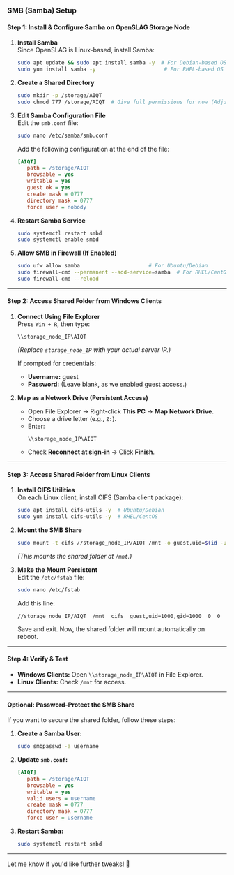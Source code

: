
### **SMB (Samba) Setup**

#### **Step 1: Install & Configure Samba on OpenSLAG Storage Node**

1. **Install Samba**  
   Since OpenSLAG is Linux-based, install Samba:

   ```bash
   sudo apt update && sudo apt install samba -y  # For Debian-based OS
   sudo yum install samba -y                      # For RHEL-based OS
   ```

2. **Create a Shared Directory**  
   ```bash
   sudo mkdir -p /storage/AIQT
   sudo chmod 777 /storage/AIQT  # Give full permissions for now (Adjust as needed)
   ```

3. **Edit Samba Configuration File**  
   Edit the `smb.conf` file:

   ```bash
   sudo nano /etc/samba/smb.conf
   ```

   Add the following configuration at the end of the file:

   ```ini
   [AIQT]
      path = /storage/AIQT
      browsable = yes
      writable = yes
      guest ok = yes
      create mask = 0777
      directory mask = 0777
      force user = nobody
   ```

4. **Restart Samba Service**  
   ```bash
   sudo systemctl restart smbd
   sudo systemctl enable smbd
   ```

5. **Allow SMB in Firewall (If Enabled)**  
   ```bash
   sudo ufw allow samba                      # For Ubuntu/Debian
   sudo firewall-cmd --permanent --add-service=samba  # For RHEL/CentOS
   sudo firewall-cmd --reload
   ```

---

#### **Step 2: Access Shared Folder from Windows Clients**

1. **Connect Using File Explorer**  
   Press `Win + R`, then type:

   ```
   \\storage_node_IP\AIQT
   ```

   *(Replace `storage_node_IP` with your actual server IP.)*

   If prompted for credentials:
   - **Username:** guest  
   - **Password:** (Leave blank, as we enabled guest access.)

2. **Map as a Network Drive (Persistent Access)**  
   - Open File Explorer → Right-click **This PC** → **Map Network Drive**.  
   - Choose a drive letter (e.g., `Z:`).  
   - Enter:  
     ```
     \\storage_node_IP\AIQT
     ```  
   - Check **Reconnect at sign-in** → Click **Finish**.

---

#### **Step 3: Access Shared Folder from Linux Clients**

1. **Install CIFS Utilities**  
   On each Linux client, install CIFS (Samba client package):

   ```bash
   sudo apt install cifs-utils -y  # Ubuntu/Debian
   sudo yum install cifs-utils -y  # RHEL/CentOS
   ```

2. **Mount the SMB Share**  
   ```bash
   sudo mount -t cifs //storage_node_IP/AIQT /mnt -o guest,uid=$(id -u),gid=$(id -g)
   ```

   *(This mounts the shared folder at `/mnt`.)*

3. **Make the Mount Persistent**  
   Edit the `/etc/fstab` file:

   ```bash
   sudo nano /etc/fstab
   ```

   Add this line:

   ```
   //storage_node_IP/AIQT  /mnt  cifs  guest,uid=1000,gid=1000  0  0
   ```

   Save and exit. Now, the shared folder will mount automatically on reboot.

---

#### **Step 4: Verify & Test**

- **Windows Clients:** Open `\\storage_node_IP\AIQT` in File Explorer.  
- **Linux Clients:** Check `/mnt` for access.

---

#### **Optional: Password-Protect the SMB Share**

If you want to secure the shared folder, follow these steps:

1. **Create a Samba User:**  
   ```bash
   sudo smbpasswd -a username
   ```

2. **Update `smb.conf`:**  
   ```ini
   [AIQT]
      path = /storage/AIQT
      browsable = yes
      writable = yes
      valid users = username
      create mask = 0777
      directory mask = 0777
      force user = username
   ```

3. **Restart Samba:**  
   ```bash
   sudo systemctl restart smbd
   ```

---

Let me know if you'd like further tweaks! 🚀
